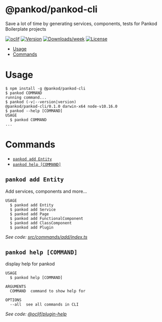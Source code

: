 @pankod/pankod-cli
==================

Save a lot of time by generating services, components, tests for Pankod Boilerplate projects

[![oclif](https://img.shields.io/badge/cli-oclif-brightgreen.svg)](https://oclif.io)
[![Version](https://img.shields.io/npm/v/@pankod/pankod-cli.svg)](https://npmjs.org/package/@pankod/pankod-cli)
[![Downloads/week](https://img.shields.io/npm/dw/@pankod/pankod-cli.svg)](https://npmjs.org/package/@pankod/pankod-cli)
[![License](https://img.shields.io/npm/l/@pankod/pankod-cli.svg)](https://github.com/Pankod/pankod-cli/blob/master/package.json)

<!-- toc -->
* [Usage](#usage)
* [Commands](#commands)
<!-- tocstop -->
# Usage
<!-- usage -->
```sh-session
$ npm install -g @pankod/pankod-cli
$ pankod COMMAND
running command...
$ pankod (-v|--version|version)
@pankod/pankod-cli/0.1.0 darwin-x64 node-v10.16.0
$ pankod --help [COMMAND]
USAGE
  $ pankod COMMAND
...
```
<!-- usagestop -->
# Commands
<!-- commands -->
* [`pankod add Entity`](#pankod-add-entity)
* [`pankod help [COMMAND]`](#pankod-help-command)

## `pankod add Entity`

Add services, components and more...

```
USAGE
  $ pankod add Entity
  $ pankod add Service
  $ pankod add Page
  $ pankod add FunctionalComponent
  $ pankod add ClassComponent
  $ pankod add Plugin
```

_See code: [src/commands/add/index.ts](https://github.com/Pankod/pankod-cli/blob/v0.1.0/src/commands/add/index.ts)_

## `pankod help [COMMAND]`

display help for pankod

```
USAGE
  $ pankod help [COMMAND]

ARGUMENTS
  COMMAND  command to show help for

OPTIONS
  --all  see all commands in CLI
```

_See code: [@oclif/plugin-help](https://github.com/oclif/plugin-help/blob/v2.2.0/src/commands/help.ts)_
<!-- commandsstop -->
